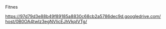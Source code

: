 Fitnes

https://97d79d3e88b49f89185a8830c68cb2a5786dec9d.googledrive.com/host/0B0OA4twIz3egNVlicEJhVkpIVTg/
